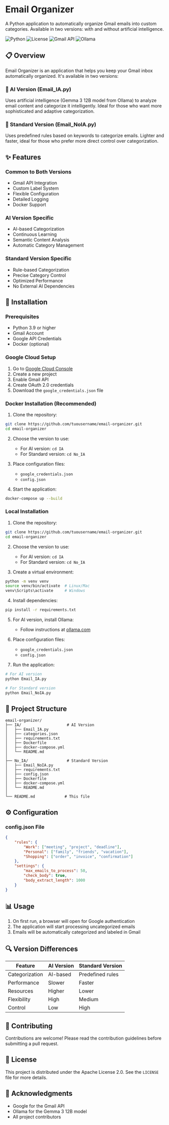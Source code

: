 # Email Organizer

A Python application to automatically organize Gmail emails into custom categories. Available in two versions: with and without artificial intelligence.

![Python](https://img.shields.io/badge/Python-3.9+-blue.svg)
![License](https://img.shields.io/badge/License-Apache%202.0-blue.svg)
![Gmail API](https://img.shields.io/badge/Gmail-API-red.svg)
![Ollama](https://img.shields.io/badge/Ollama-Gemma3:12b-orange.svg)

## 📋 Overview

Email Organizer is an application that helps you keep your Gmail inbox automatically organized. It's available in two versions:

### 🤖 AI Version (Email_IA.py)
Uses artificial intelligence (Gemma 3 12B model from Ollama) to analyze email content and categorize it intelligently. Ideal for those who want more sophisticated and adaptive categorization.

### 📝 Standard Version (Email_NoIA.py)
Uses predefined rules based on keywords to categorize emails. Lighter and faster, ideal for those who prefer more direct control over categorization.

## ✨ Features

### Common to Both Versions
- Gmail API Integration
- Custom Label System
- Flexible Configuration
- Detailed Logging
- Docker Support

### AI Version Specific
- AI-based Categorization
- Continuous Learning
- Semantic Content Analysis
- Automatic Category Management

### Standard Version Specific
- Rule-based Categorization
- Precise Category Control
- Optimized Performance
- No External AI Dependencies

## 🚀 Installation

### Prerequisites
- Python 3.9 or higher
- Gmail Account
- Google API Credentials
- Docker (optional)

### Google Cloud Setup
1. Go to [Google Cloud Console](https://console.cloud.google.com)
2. Create a new project
3. Enable Gmail API
4. Create OAuth 2.0 credentials
5. Download the `google_credentials.json` file

### Docker Installation (Recommended)

1. Clone the repository:
```bash
git clone https://github.com/tuousername/email-organizer.git
cd email-organizer
```

2. Choose the version to use:
   - For AI version: `cd IA`
   - For Standard version: `cd No_IA`

3. Place configuration files:
   - `google_credentials.json`
   - `config.json`

4. Start the application:
```bash
docker-compose up --build
```

### Local Installation

1. Clone the repository:
```bash
git clone https://github.com/tuousername/email-organizer.git
cd email-organizer
```

2. Choose the version to use:
   - For AI version: `cd IA`
   - For Standard version: `cd No_IA`

3. Create a virtual environment:
```bash
python -m venv venv
source venv/bin/activate  # Linux/Mac
venv\Scripts\activate     # Windows
```

4. Install dependencies:
```bash
pip install -r requirements.txt
```

5. For AI version, install Ollama:
   - Follow instructions at [ollama.com](https://ollama.com)

6. Place configuration files:
   - `google_credentials.json`
   - `config.json`

7. Run the application:
```bash
# For AI version
python Email_IA.py

# For Standard version
python Email_NoIA.py
```

## 📁 Project Structure

```
email-organizer/
├── IA/                    # AI Version
│   ├── Email_IA.py
│   ├── categories.json
│   ├── requirements.txt
│   ├── Dockerfile
│   ├── docker-compose.yml
│   └── README.md
│
├── No_IA/                 # Standard Version
│   ├── Email_NoIA.py
│   ├── requirements.txt
│   ├── config.json
│   ├── Dockerfile
│   ├── docker-compose.yml
│   └── README.md
│
└── README.md             # This file
```

## ⚙️ Configuration

### config.json File
```json
{
    "rules": {
        "Work": ["meeting", "project", "deadline"],
        "Personal": ["family", "friends", "vacation"],
        "Shopping": ["order", "invoice", "confirmation"]
    },
    "settings": {
        "max_emails_to_process": 50,
        "check_body": true,
        "body_extract_length": 1000
    }
}
```

## 📊 Usage

1. On first run, a browser will open for Google authentication
2. The application will start processing uncategorized emails
3. Emails will be automatically categorized and labeled in Gmail

## 🔍 Version Differences

| Feature | AI Version | Standard Version |
|---------|------------|------------------|
| Categorization | AI-based | Predefined rules |
| Performance | Slower | Faster |
| Resources | Higher | Lower |
| Flexibility | High | Medium |
| Control | Low | High |

## 🤝 Contributing

Contributions are welcome! Please read the contribution guidelines before submitting a pull request.

## 📝 License

This project is distributed under the Apache License 2.0. See the `LICENSE` file for more details.

## 🙏 Acknowledgments

- Google for the Gmail API
- Ollama for the Gemma 3 12B model
- All project contributors 